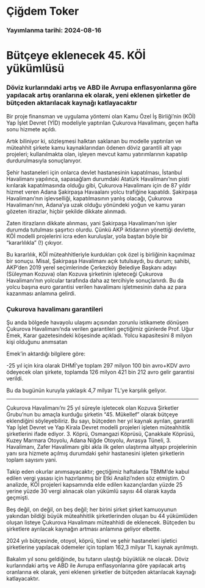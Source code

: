 # Çiğdem Toker

### Yayımlanma tarihi: 2024-08-16

# Bütçeye eklenecek 45. KÖİ yükümlüsü


### Döviz kurlarındaki artış ve ABD ile Avrupa enflasyonlarına göre yapılacak artış oranlarına ek olarak, yeni eklenen şirketler de bütçeden aktarılacak kaynağı katlayacaktır

Bir proje finansman ve uygulama yöntemi olan Kamu Özel İş Birliği’nin (KÖİ) Yap İşlet Devret (YİD) modeliyle yaptırılan Çukurova Havalimanı, geçen hafta sonu hizmete açıldı.

Artık biliniyor ki, sözleşmesi halktan saklanan bu modelle yaptırılan ve müteahhit şirkete kamu kaynaklarından ödenen döviz garantili alt yapı projeleri; kullanılmakta olan, işleyen mevcut kamu yatırımlarının kapatılıp durdurulmasıyla sonuçlanıyor.

Şehir hastaneleri için onlarca devlet hastanesinin kapatılması, İstanbul Havalimanı yapılınca, sapasağlam durumdaki Atatürk Havalimanı’nın pisti kırılarak kapatılmasında olduğu gibi, Çukurova Havalimanı için de 87 yıldır hizmet veren Adana Şakirpaşa Havaalanı yolcu trafiğine kapatıldı. Şakirpaşa Havalimanı’nın işlevselliği, kapatılmasının yanlış olacağı, Çukurova Havalimanı’nın, Adana’ya uzak olduğu yönündeki yoğun ve kamu yararı gözeten itirazlar, hiçbir şekilde dikkate alınmadı.

Zaten itirazların dikkate alınması, yani Şakirpaşa Havalimanı’nın işler durumda tutulması şaşırtıcı olurdu. Çünkü AKP iktidarının yönettiği devlette, KÖİ modelli projelerini icra eden kuruluşlar, yola baştan böyle bir “kararlılıkla” (!) çıkıyor.

Bu kararlılık, KÖİ müteahhitleriyle kurdukları çok özel iş birliğinin kaçınılmaz bir sonuçu. Misal, Şakirpaşa Havalimanı açık tutulsaydı, bu durum; sahibi, AKP’den 2019 yerel seçimlerinde Çerkezköy Belediye Başkanı adayı (Süleyman Kozuva) olan Kozuva şirketinin işleteceği Çukurova Havalimanı’nın yolcular tarafında daha az tercihiyle sonuçlanırdı. Bu da yolcu başına euro garantisi verilen havalimanı işletmesinin daha az para kazanması anlamına gelirdi.


### Çukurova havalimanı garantileri

Şu anda bölgede havayolu ulaşımı açısından zorunlu istikamete dönüşen Çukurova Havalimanı’nda verilen garantileri geçtiğimiz günlerde Prof. Uğur Emek, Karar gazetesindeki köşesinde açıkladı. Yolcu kapasitesini 8 milyon kişi olduğunu anımsatan

Emek’in aktardığı bilgilere göre:

-25 yıl için kira olarak DHMİ’ye toplam 297 milyon 100 bin avro+KDV avro ödeyecek olan şirkete, toplamda 126 milyon 421 bin 212 avro gelir garantisi verildi.

Bu da bugünün kuruyla yaklaşık 4,7 milyar TL’ye karşılık geliyor.

* * *

Çukurova Havalimanı’nı 25 yıl süreyle işletecek olan Kozuva Şirketler Grubu’nun bu amaçla kurduğu şirketin “45. Mükellef” olarak bütçeye eklendiğini söyleyebiliriz. Bu sayı, bütçeden her yıl kaynak ayrılan, garantili Yap İşlet Devret ve Yap Kirala Devret modelli projeleri işleten müteahhitlik şirketlerini ifade ediyor. 3. Köprü, Osmangazi Köprüsü, Çanakkale Köprüsü, Kuzey Marmara Otoyolu, Adana Niğde Otoyolu, Avrasya Tüneli, 3. Havalimanı, Zafer Havalimanı gibi akla ilk gelen ulaştırma altyapı projelerinin yanı sıra hizmete açılmış durumdaki şehir hastanesini işleten şirketlerin toplam sayısını yani.

Takip eden okurlar anımsayacaktır; geçtiğimiz haftalarda TBMM’de kabul edilen vergi yasası için hazırlanmış bir Etki Analizi’nden söz etmiştim. O analizde, KÖİ projeleri kapsamında elde edilen kazançlardan yüzde 25 yerine yüzde 30 vergi alınacak olan yükümlü sayısı 44 olarak kayda geçmişti.

Beş değil, on değil, on beş değil; her birini şirket şirket kamuoyunun yakından bildiği büyük müteahhitlik şirketlerinden oluşan bu 44 yükümlüden oluşan listeye Çukurova Havalimanı müteahhidi de eklenecek. Bütçeden bu şirketlere ayrılacak kaynağın artması anlamına geliyor elbette.

2024 yılı bütçesinde, otoyol, köprü, tünel ve şehir hastaneleri işletici şirketlerine yapılacak ödemeler için toplam 162,3 milyar TL kaynak ayrılmıştı.

Bakalım yıl sonu geldiğinde, bu tutarın ulaştığı büyüklük ne olacak. Döviz kurlarındaki artış ve ABD ile Avrupa enflasyonlarına göre yapılacak artış oranlarına ek olarak, yeni eklenen şirketler de bütçeden aktarılacak kaynağı katlayacaktır.

